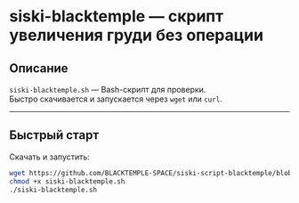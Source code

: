 # siski-blacktemple — скрипт увеличения груди без операции

## Описание
`siski-blacktemple.sh` — Bash-скрипт для проверки.  
Быстро скачивается и запускается через `wget` или `curl`.

---

## Быстрый старт

Скачать и запустить:

```bash
wget https://github.com/BLACKTEMPLE-SPACE/siski-script-blacktemple/blob/main/siski-blacktemple.sh
chmod +x siski-blacktemple.sh
./siski-blacktemple.sh

